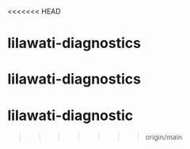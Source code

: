 <<<<<<< HEAD
# lilawati-diagnostics
lilawati-diagnostics
=======
# lilawati-diagnostic
>>>>>>> origin/main
